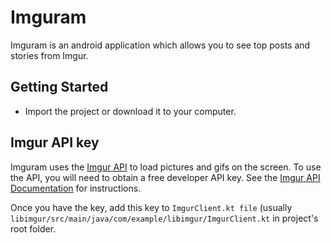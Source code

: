 # Imguram
Imguram is an android application which allows you to see top posts and stories from Imgur.

## Getting Started
- Import the project or download it to your computer.
## Imgur API key
Imguram uses the [Imgur API][1] to load pictures and gifs on the screen. To use the API, you will need 
to obtain a free developer API key. See the [Imgur API Documentation][2] for instructions.

Once you have the key, add this key to `ImgurClient.kt file` (usually
`libimgur/src/main/java/com/example/libimgur/ImgurClient.kt` in project's root folder.

[1]: https://imgur.com/account/settings/apps
[2]: https://apidocs.imgur.com/
